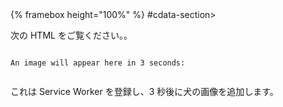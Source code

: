 <div class="framebox-container-container">
<div class="framebox-container">
{% framebox height="100%" %}
#cdata-section><style><#cdata-section>
{% endframebox %}
</div><div data-md-type="block_html">
</div></style>
</div>
</div>
<p data-md-type="paragraph">次の HTML をご覧ください。。</p>
<pre data-md-type="block_code" data-md-language=""><code><!DOCTYPE html>
An image will appear here in 3 seconds:
<script>
  navigator.serviceWorker.register('/sw.js')
    .then(reg => console.log('SW registered!', reg))
    .catch(err => console.log('Boo!', err));

  setTimeout(() => {
    const img = new Image();
    img.src = '/dog.svg';
    document.body.appendChild(img);
  }, 3000);
</script>
</code></pre>
<p data-md-type="paragraph">これは Service Worker を登録し、3 秒後に犬の画像を追加します。</p>
